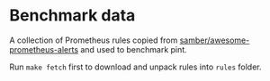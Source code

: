 # Benchmark data

A collection of Prometheus rules copied from
[samber/awesome-prometheus-alerts](https://github.com/samber/awesome-prometheus-alerts)
and used to benchmark pint.

Run `make fetch` first to download and unpack rules into `rules` folder.
